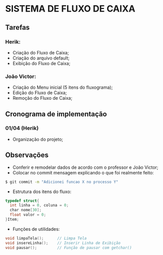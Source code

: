 # SISTEMA DE FLUXO DE CAIXA

## Tarefas

### Herik:

- Criação do Fluxo de Caixa;
- Criação do arquivo default;
- Exibição do Fluxo de Caixa;

### João Victor:

- Criação do Menu inicial (5 itens do fluxograma);
- Edição do Fluxo de Caixa;
- Remoção do Fluxo de Caixa;

## Cronograma de implementação

### 01/04 (Herik)

- Organização do projeto;

## Observações

- Conferir e remodelar dados de acordo com o professor e João Victor;
- Colocar no commit mensagem explicando o que foi realmente feito:
```bash
$ git commit -m "Adicionei funcao X no processo Y"
```
- Estrutura dos itens do fluxo:
```c
typedef struct{
  int linha = 0, coluna = 0;
  char nome[30];
  float valor = 0;
}Item;
```
- Funções de utilidades:

```c
void limpaTela();      // Limpa Tela
void insereLinha();    // Inserir Linha de Exibição
void pausar();         // Função de pausar com getchar()

```

